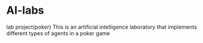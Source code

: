 # AI-labs
lab project(poker)
This is an artificial intelligence laboratory that implements different types of agents in a poker game
